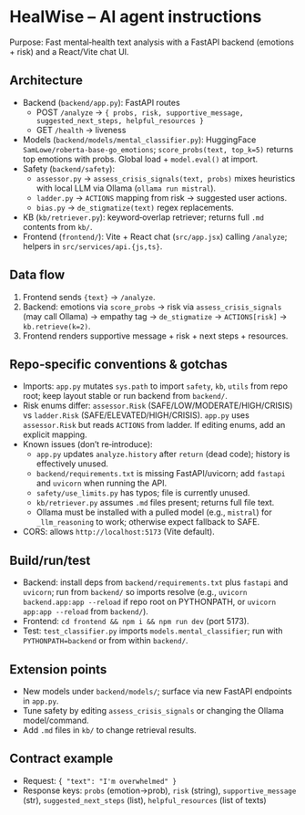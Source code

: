 # HealWise – AI agent instructions

Purpose: Fast mental‑health text analysis with a FastAPI backend (emotions + risk) and a React/Vite chat UI.

## Architecture
- Backend (`backend/app.py`): FastAPI routes
  - POST `/analyze` → `{ probs, risk, supportive_message, suggested_next_steps, helpful_resources }`
  - GET `/health` → liveness
- Models (`backend/models/mental_classifier.py`): HuggingFace `SamLowe/roberta-base-go_emotions`; `score_probs(text, top_k=5)` returns top emotions with probs. Global load + `model.eval()` at import.
- Safety (`backend/safety`):
  - `assessor.py` → `assess_crisis_signals(text, probs)` mixes heuristics with local LLM via Ollama (`ollama run mistral`).
  - `ladder.py` → `ACTIONS` mapping from risk → suggested user actions.
  - `bias.py` → `de_stigmatize(text)` regex replacements.
- KB (`kb/retriever.py`): keyword‑overlap retriever; returns full `.md` contents from `kb/`.
- Frontend (`frontend/`): Vite + React chat (`src/app.jsx`) calling `/analyze`; helpers in `src/services/api.{js,ts}`.

## Data flow
1) Frontend sends `{text}` → `/analyze`.
2) Backend: emotions via `score_probs` → risk via `assess_crisis_signals` (may call Ollama) → empathy tag → `de_stigmatize` → `ACTIONS[risk]` → `kb.retrieve(k=2)`.
3) Frontend renders supportive message + risk + next steps + resources.

## Repo‑specific conventions & gotchas
- Imports: `app.py` mutates `sys.path` to import `safety`, `kb`, `utils` from repo root; keep layout stable or run backend from `backend/`.
- Risk enums differ: `assessor.Risk` (SAFE/LOW/MODERATE/HIGH/CRISIS) vs `ladder.Risk` (SAFE/ELEVATED/HIGH/CRISIS). `app.py` uses `assessor.Risk` but reads `ACTIONS` from ladder. If editing enums, add an explicit mapping.
- Known issues (don’t re‑introduce):
  - `app.py` updates `analyze.history` after `return` (dead code); history is effectively unused.
  - `backend/requirements.txt` is missing FastAPI/uvicorn; add `fastapi` and `uvicorn` when running the API.
  - `safety/use_limits.py` has typos; file is currently unused.
  - `kb/retriever.py` assumes `.md` files present; returns full file text.
  - Ollama must be installed with a pulled model (e.g., `mistral`) for `_llm_reasoning` to work; otherwise expect fallback to SAFE.
- CORS: allows `http://localhost:5173` (Vite default).

## Build/run/test
- Backend: install deps from `backend/requirements.txt` plus `fastapi` and `uvicorn`; run from `backend/` so imports resolve (e.g., `uvicorn backend.app:app --reload` if repo root on PYTHONPATH, or `uvicorn app:app --reload` from `backend/`).
- Frontend: `cd frontend && npm i && npm run dev` (port 5173).
- Test: `test_classifier.py` imports `models.mental_classifier`; run with `PYTHONPATH=backend` or from within `backend/`.

## Extension points
- New models under `backend/models/`; surface via new FastAPI endpoints in `app.py`.
- Tune safety by editing `assess_crisis_signals` or changing the Ollama model/command.
- Add `.md` files in `kb/` to change retrieval results.

## Contract example
- Request: `{ "text": "I'm overwhelmed" }`
- Response keys: `probs` (emotion→prob), `risk` (string), `supportive_message` (str), `suggested_next_steps` (list), `helpful_resources` (list of texts)
